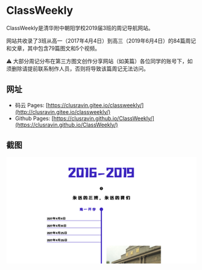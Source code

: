 # ClassWeekly
ClassWeekly是清华附中朝阳学校2019届3班的周记导航网站。

网站共收录了3班从高一（2017年4月4日）到高三（2019年6月4日）的84篇周记和文章，其中包含79篇图文和5个视频。

⚠️ 大部分周记分布在第三方图文创作分享网站（如美篇）各位同学的账号下，如须删除请提前联系制作人员，否则将导致该篇周记无法访问。

## 网址
* 码云 Pages: [https://clusravin.gitee.io/classweekly/](http://clusravin.gitee.io/classweekly/)  
* Github Pages: [https://clusravin.github.io/ClassWeekly/](https://clusravin.github.io/ClassWeekly/)

## 截图
![](images/screenshot.png)